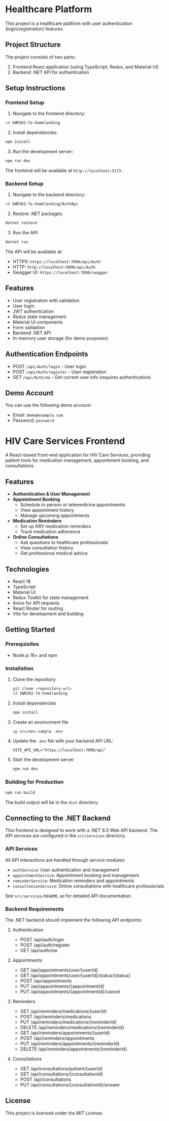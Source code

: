 # Healthcare Platform

This project is a healthcare platform with user authentication (login/registration) features.

## Project Structure

The project consists of two parts:
1. Frontend React application (using TypeScript, Redux, and Material UI)
2. Backend .NET API for authentication

## Setup Instructions

### Frontend Setup

1. Navigate to the frontend directory:
```bash
cd SWR302-fe-homelanding
```

2. Install dependencies:
```bash
npm install
```

3. Run the development server:
```bash
npm run dev
```

The frontend will be available at `http://localhost:5173`.

### Backend Setup

1. Navigate to the backend directory:
```bash
cd SWR302-fe-homelanding/AuthApi
```

2. Restore .NET packages:
```bash
dotnet restore
```

3. Run the API:
```bash
dotnet run
```

The API will be available at:
- HTTPS: `https://localhost:7090/api/Auth`
- HTTP: `http://localhost:5090/api/Auth`
- Swagger UI: `https://localhost:7090/swagger`

## Features

- User registration with validation
- User login
- JWT authentication
- Redux state management
- Material UI components
- Form validation
- Backend .NET API
- In-memory user storage (for demo purposes)

## Authentication Endpoints

- POST `/api/Auth/login` - User login
- POST `/api/Auth/register` - User registration
- GET `/api/Auth/me` - Get current user info (requires authentication)

## Demo Account

You can use the following demo account:
- Email: `demo@example.com`
- Password: `password`

# HIV Care Services Frontend

A React-based front-end application for HIV Care Services, providing patient tools for medication management, appointment booking, and consultations.

## Features

- **Authentication & User Management**
- **Appointment Booking**
  - Schedule in-person or telemedicine appointments
  - View appointment history
  - Manage upcoming appointments
- **Medication Reminders**
  - Set up ARV medication reminders
  - Track medication adherence
- **Online Consultations**
  - Ask questions to healthcare professionals
  - View consultation history
  - Get professional medical advice

## Technologies

- React 18
- TypeScript
- Material UI
- Redux Toolkit for state management
- Axios for API requests
- React Router for routing
- Vite for development and building

## Getting Started

### Prerequisites

- Node.js 16+ and npm

### Installation

1. Clone the repository
   ```bash
   git clone <repository-url>
   cd SWR302-fe-homelanding
   ```

2. Install dependencies
   ```bash
   npm install
   ```

3. Create an environment file
   ```bash
   cp src/env.sample .env
   ```

4. Update the `.env` file with your backend API URL:
   ```
   VITE_API_URL="https://localhost:7090/api"
   ```

5. Start the development server
   ```bash
   npm run dev
   ```

### Building for Production

```bash
npm run build
```

The build output will be in the `dist` directory.

## Connecting to the .NET Backend

This frontend is designed to work with a .NET 8.0 Web API backend. The API services are configured in the `src/services` directory.

### API Services

All API interactions are handled through service modules:

- `authService`: User authentication and management
- `appointmentService`: Appointment booking and management
- `reminderService`: Medication reminders and appointments
- `consultationService`: Online consultations with healthcare professionals

See `src/services/README.md` for detailed API documentation.

### Backend Requirements

The .NET backend should implement the following API endpoints:

1. Authentication
   - POST /api/auth/login
   - POST /api/auth/register
   - GET /api/auth/me

2. Appointments
   - GET /api/appointments/user/{userId}
   - GET /api/appointments/user/{userId}/status/{status}
   - POST /api/appointments
   - PUT /api/appointments/{appointmentId}
   - PUT /api/appointments/{appointmentId}/cancel

3. Reminders
   - GET /api/reminders/medications/{userId}
   - POST /api/reminders/medications
   - PUT /api/reminders/medications/{reminderId}
   - DELETE /api/reminders/medications/{reminderId}
   - GET /api/reminders/appointments/{userId}
   - POST /api/reminders/appointments
   - PUT /api/reminders/appointments/{reminderId}
   - DELETE /api/reminders/appointments/{reminderId}

4. Consultations
   - GET /api/consultations/patient/{userId}
   - GET /api/consultations/{consultationId}
   - POST /api/consultations
   - PUT /api/consultations/{consultationId}/answer

## License

This project is licensed under the MIT License.
